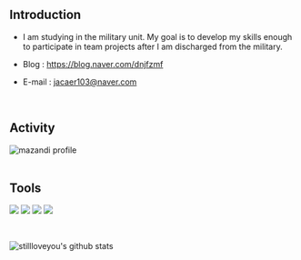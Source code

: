 
## Introduction
- I am studying in the military unit. My goal is to develop my skills enough to participate in team projects after I am discharged from the military.

- Blog : https://blog.naver.com/dnjfzmf

- E-mail : jacaer103@naver.com
<br/>
  


## Activity

 ![mazandi profile](http://mazandi.herokuapp.com/api?handle=dnjfzmf&theme=dark)
<br/>
<br/>

## Tools
<img src="https://img.shields.io/badge/Java-007396?style=flat-square&logo=OpenJDK&logoColor=white"/> <img src="https://img.shields.io/badge/Spring-6DB33F?style=flat-square&logo=Spring&logoColor=white"/></a> <img src="https://img.shields.io/badge/Kotlin-7F52FF?style=flat-square&logo=Kotlin&logoColor=white"/></a> <img src="https://img.shields.io/badge/Spring Boot-6DB33F?style=flat-square&logo=Spring Boot&logoColor=white"/></a>

<br/>


![stillloveyou's github stats](https://github-readme-stats.vercel.app/api?username=stillloveyou&show_icons=true)


